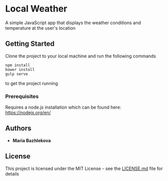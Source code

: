 # Local Weather

A simple JavaScript app that displays the weather conditions and temperature at the user's location

## Getting Started

Clone the project to your local machine and run the following commands
```
npm install
bower install
gulp serve
```
to get the project running

### Prerequisites

Requires a node.js installation which can be found here: https://nodejs.org/en/


## Authors

* **Maria Bazhlekova**

## License

This project is licensed under the MIT License - see the [LICENSE.md](LICENSE.md) file for details


